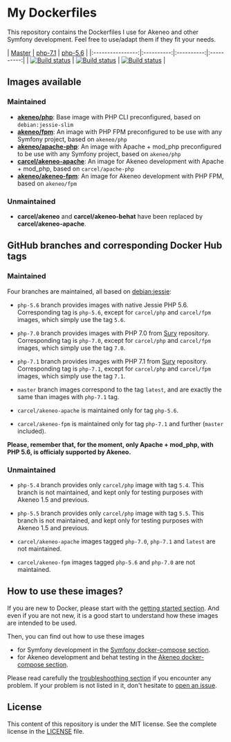 # My Dockerfiles

This repository contains the Dockerfiles I use for Akeneo and other Symfony development. Feel free to use/adapt them if they fit your needs.

| [Master][Master] | [php-7.1][php-7.1] | [php-5.6][php-5.6] |
|:----------------:|:----------:|:----------:|:----------:|
| [![Build status][Master image]][Master] | [![Build status][php-7.1 image]][php-7.1] | [![Build status][php-5.6 image]][php-5.6] |

  [Master image]: https://travis-ci.org/akeneo/Dockerfiles.svg?branch=master
  [Master]: https://travis-ci.org/akeneo/Dockerfiles/tree/master
  [php-7.1 image]: https://travis-ci.org/akeneo/Dockerfiles.svg?branch=php-7.1
  [php-7.1]: https://travis-ci.org/akeneo/Dockerfiles/tree/php-7.1
  [php-5.6 image]: https://travis-ci.org/akeneo/Dockerfiles.svg?branch=php-5.6
  [php-5.6]: https://travis-ci.org/akeneo/Dockerfiles/tree/php-5.6

## Images available

### Maintained

- [**akeneo/php**](php/README.md): Base image with PHP CLI preconfigured, based on `debian:jessie-slim`
- [**akeneo/fpm**](fpm/README.md): An image with PHP FPM preconfigured to be use with any Symfony project, based on `akeneo/php`
- [**akeneo/apache-php**](apache-php/README.md): An image with Apache + mod_php preconfigured to be use with any Symfony project, based on `akeneo/php`
- [**carcel/akeneo-apache**](https://github.com/damien-carcel/Dockerfiles/tree/php-5.6/akeneo-apache/README.md): An image for Akeneo development with Apache + mod_php, based on `carcel/apache-php`
- [**akeneo/akeneo-fpm**](akeneo-fpm/README.md): An image for Akeneo development with PHP FPM, based on `akeneo/fpm`

### Unmaintained

- **carcel/akeneo** and **carcel/akeneo-behat** have been replaced by **carcel/akeneo-apache**.

## GitHub branches and corresponding Docker Hub tags

### Maintained

Four branches are maintained, all based on [debian:jessie](https://hub.docker.com/_/debian/):

- `php-5.6` branch provides images with native Jessie PHP 5.6. Corresponding tag is `php-5.6`, except for `carcel/php` and `carcel/fpm` images, which simply use the tag `5.6`.
- `php-7.0` branch provides images with PHP 7.0 from [Sury](https://deb.sury.org/) repository. Corresponding tag is `php-7.0`, except for `carcel/php` and `carcel/fpm` images, which simply use the tag `7.0`.
- `php-7.1` branch provides images with PHP 7.1 from [Sury](https://deb.sury.org/) repository. Corresponding tag is `php-7.1`, except for `carcel/php` and `carcel/fpm` images, which simply use the tag `7.1`.
- `master` branch images correspond to the tag `latest`, and are exactly the same than images with `php-7.1` tag.

- `carcel/akeneo-apache` is maintained only for tag `php-5.6`.
- `carcel/akeneo-fpm` is maintained only for tag `php-7.1` and further (`master` included).

**Please, remember that, for the moment, only Apache + mod_php, with PHP 5.6, is officialy supported by Akeneo.**

### Unmaintained

- `php-5.4` branch provides only `carcel/php` image with tag `5.4`. This branch is not maintained, and kept only for testing purposes with Akeneo 1.5 and previous.
- `php-5.5` branch provides only `carcel/php` image with tag `5.5`. This branch is not maintained, and kept only for testing purposes with Akeneo 1.5 and previous.

- `carcel/akeneo-apache` images tagged `php-7.0`, `php-7.1` and `latest` are not maintained.
- `carcel/akeneo-fpm` images tagged `php-5.6` and `php-7.0` are not maintained.

## How to use these images?

If you are new to Docker, please start with the [getting started section](https://github.com/damien-carcel/Dockerfiles/blob/master/Docs/getting-started.md).
And even if you are not new, it is a good start to understand how these images are intended to be used.

Then, you can find out how to use these images
- for Symfony development in the [Symfony docker-compose section](https://github.com/damien-carcel/Dockerfiles/blob/master/Docs/symfony/compose.md).
- for Akeneo development and behat testing in the [Akeneo docker-compose section](https://github.com/damien-carcel/Dockerfiles/blob/master/Docs/akeneo/compose.md).

Please read carefully the [troubleshoothing section](https://github.com/damien-carcel/Dockerfiles/blob/master/Docs/troubleshooting.md) if you encounter any problem.
If your problem is not listed in it, don't hesitate to [open an issue](https://github.com/damien-carcel/Dockerfiles/issues).

## License

This content of this repository is under the MIT license. See the complete license in the [LICENSE](https://github.com/akeneo/Dockerfiles/blob/master/LICENSE) file.
